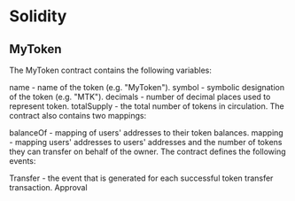 # Solidity
## MyToken
The MyToken contract contains the following variables:

name - name of the token (e.g. "MyToken").
symbol - symbolic designation of the token (e.g. "MTK").
decimals - number of decimal places used to represent token.
totalSupply - the total number of tokens in circulation.
The contract also contains two mappings:

balanceOf - mapping of users' addresses to their token balances.
mapping - mapping users' addresses to users' addresses and the number of tokens they can transfer on behalf of the owner.
The contract defines the following events:

Transfer - the event that is generated for each successful token transfer transaction.
Approval
